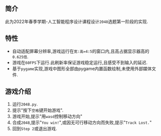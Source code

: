 ## 简介

此为2022年春季学期-人工智能程序设计课程设计`2048`选题第一阶段的实现.

## 特性

- 自动适配屏幕分辨率,游戏运行在`宽:高=4:5`的窗口内,且高占据显示器高的`0.625倍`.
- 游戏在`60FPS`下运行.此刷新率保证游戏稳定运行,且感受不到输入的延迟.
- 基于`pygame`实现,游戏中图形全部由pygame内置函数绘制,未使用外部媒体文件.

## 游戏介绍

1. 运行`2048.py`.
2. 提示"按下`空格`键开始游戏".
3. 游戏开始,提示"用`wasd`控制移动方向"
4. 合成`2048`,提示"`You win!`",或因无可行移动方向而失败,提示"`Track Lost.`"
5. 回到`Step 2`或退出游戏.
